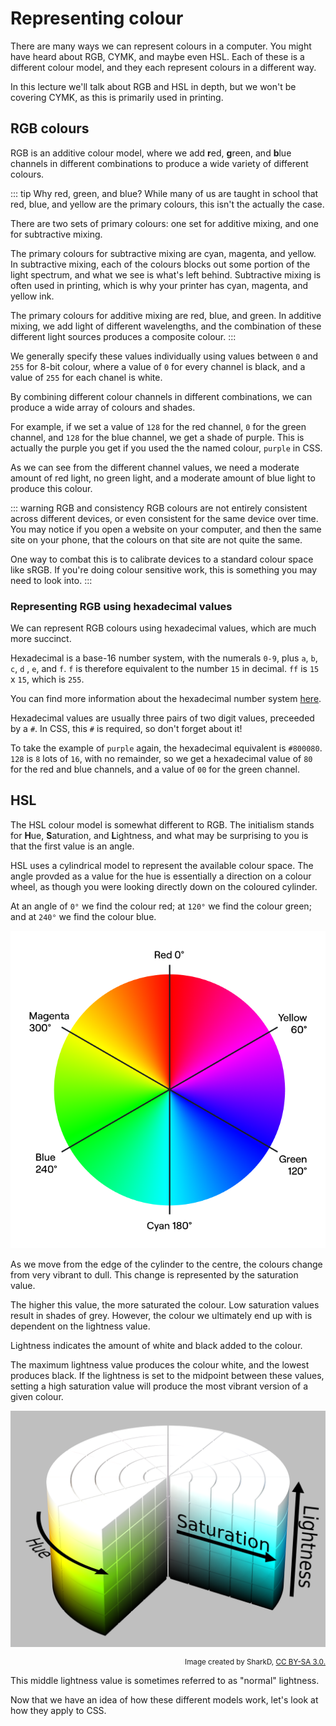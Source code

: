 # Representing colour

There are many ways we can represent colours in a computer. You might have heard about RGB, CYMK, and maybe even HSL. Each of these is a different colour model, and they each represent colours in a different way.

In this lecture we'll talk about RGB and HSL in depth, but we won't be covering CYMK, as this is primarily used in printing.

## RGB colours

RGB is an additive colour model, where we add **r**ed, **g**reen, and **b**lue channels in different combinations to produce a wide variety of different colours.

::: tip Why red, green, and blue?
While many of us are taught in school that red, blue, and yellow are the primary colours, this isn't the actually the case.

There are two sets of primary colours: one set for additive mixing, and one for subtractive mixing.

The primary colours for subtractive mixing are cyan, magenta, and yellow. In subtractive mixing, each of the colours blocks out some portion of the light spectrum, and what we see is what's left behind. Subtractive mixing is often used in printing, which is why your printer has cyan, magenta, and yellow ink.

The primary colours for additive mixing are red, blue, and green. In additive mixing, we add light of different wavelengths, and the combination of these different light sources produces a composite colour.
:::

We generally specify these values individually using values between `0` and `255` for 8-bit colour, where a value of `0` for every channel is black, and a value of `255` for each chanel is white.

By combining different colour channels in different combinations, we can produce a wide array of colours and shades.

For example, if we set a value of `128` for the red channel, `0` for the green channel, and `128` for the blue channel, we get a shade of purple. This is actually the purple you get if you used the the named colour, `purple` in CSS.

As we can see from the different channel values, we need a moderate amount of red light, no green light, and a moderate amount of blue light to produce this colour.

::: warning RGB and consistency
RGB colours are not entirely consistent across different devices, or even consistent for the same device over time. You may notice if you open a website on your computer, and then the same site on your phone, that the colours on that site are not quite the same.

One way to combat this is to calibrate devices to a standard colour space like sRGB. If you're doing colour sensitive work, this is something you may need to look into.
:::

### Representing RGB using hexadecimal values

We can represent RGB colours using hexadecimal values, which are much more succinct.

Hexadecimal is a base-16 number system, with the numerals `0-9`, plus `a`, `b`, `c`, `d` , `e`, and `f`. `f` is therefore equivalent to the number `15` in decimal. `ff` is `15` x `15`, which is `255`. 

You can find more information about the hexadecimal number system [here](https://www.electronics-tutorials.ws/binary/bin_3.html).

Hexadecimal values are usually three pairs of two digit values, preceeded by a `#`. In CSS, this `#` is required, so don't forget about it!

To take the example of `purple` again, the hexadecimal equivalent is `#800080`. `128` is `8` lots of `16`, with no remainder, so we get a hexadecimal value of `80` for the red and blue channels, and a value of `00` for the green channel.

## HSL

The HSL colour model is somewhat different to RGB. The initialism stands for **H**ue, **S**aturation, and **L**ightness, and what may be surprising to you is that the first value is an angle.

HSL uses a cylindrical model to represent the available colour space. The angle provded as a value for the hue is essentially a direction on a colour wheel, as though you were looking directly down on the coloured cylinder.

At an angle of `0°` we find the colour red; at `120°` we find the colour green; and at `240°` we find the colour blue.

<!-- TODO: Replace this diagram with a custom one -->

![Colour wheel](./assets/colour-wheel.png)

As we move from the edge of the cylinder to the centre, the colours change from very vibrant to dull. This change is represented by the saturation value.

The higher this value, the more saturated the colour. Low saturation values result in shades of grey. However, the colour we ultimately end up with is dependent on the lightness value.

Lightness indicates the amount of white and black added to the colour.

The maximum lightness value produces the colour white, and the lowest produces black. If the lightness is set to the midpoint between these values, setting a high saturation value will produce the most vibrant version of a given colour.

![The HSL cylinder model](./assets/hsl-cylinder.png)

<small style="display: block; text-align: right;">
    Image created by SharkD,
    <a href="https://creativecommons.org/licenses/by-sa/3.0/">
        CC BY-SA 3.0.
    </a>
</small>

This middle lightness value is sometimes referred to as "normal" lightness.

Now that we have an idea of how these different models work, let's look at how they apply to CSS.
